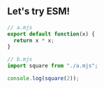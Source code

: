 ## Let's try ESM!

```javascript
// a.mjs
export default function(x) {
  return x * x;
}
```

```javascript
// b.mjs
import square from "./a.mjs";

console.log(square(2));
```
